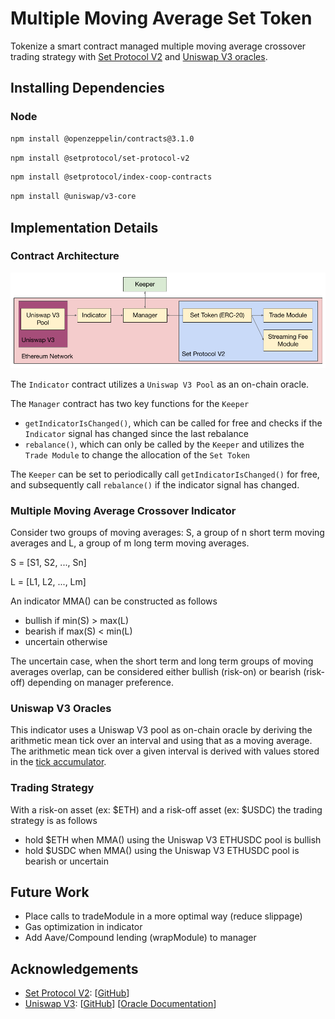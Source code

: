 # Multiple Moving Average Set Token

Tokenize a smart contract managed multiple moving average crossover trading strategy with [Set Protocol V2](https://docs.tokensets.com/) and [Uniswap V3 oracles](https://docs.uniswap.org/protocol/concepts/V3-overview/oracle). 

## Installing Dependencies

### Node

```bash
npm install @openzeppelin/contracts@3.1.0
```

```bash
npm install @setprotocol/set-protocol-v2
```

```bash
npm install @setprotocol/index-coop-contracts
```

```bash
npm install @uniswap/v3-core
```

## Implementation Details

### Contract Architecture

![](diagrams/indicatorTradingArchitecture.png)

The `Indicator` contract utilizes a `Uniswap V3 Pool` as an on-chain oracle. 

The `Manager` contract has two key functions for the `Keeper`
- `getIndicatorIsChanged()`, which can be called for free and checks if the `Indicator` signal has changed since the last rebalance
- `rebalance()`, which can only be called by the `Keeper` and utilizes the `Trade Module` to change the allocation of the `Set Token`

The `Keeper` can be set to periodically call `getIndicatorIsChanged()` for free, and subsequently call `rebalance()` if the indicator signal has changed. 

### Multiple Moving Average Crossover Indicator

Consider two groups of moving averages: S, a group of n short term moving averages and L, a group of m long term moving averages. 

S = [S1, S2, ..., Sn]

L = [L1, L2, ..., Lm]

An indicator MMA() can be constructed as follows
- bullish if min(S) > max(L)
- bearish if max(S) < min(L)
- uncertain otherwise

The uncertain case, when the short term and long term groups of moving averages overlap, can be considered either bullish (risk-on) or bearish (risk-off) depending on manager preference. 

### Uniswap V3 Oracles

This indicator uses a Uniswap V3 pool as on-chain oracle by deriving the arithmetic mean tick over an interval and using that as a moving average. The arithmetic mean tick over a given interval is derived with values stored in the [tick accumulator](https://docs.uniswap.org/protocol/concepts/V3-overview/oracle#tick-accumulator).  

### Trading Strategy

With a risk-on asset (ex: $ETH) and a risk-off asset (ex: $USDC) the trading strategy is as follows
- hold $ETH when MMA() using the Uniswap V3 ETHUSDC pool is bullish
- hold $USDC when MMA() using the Uniswap V3 ETHUSDC pool is bearish or uncertain

## Future Work

- Place calls to tradeModule in a more optimal way (reduce slippage)
- Gas optimization in indicator
- Add Aave/Compound lending (wrapModule) to manager

## Acknowledgements
* [Set Protocol V2](https://docs.tokensets.com/): [[GitHub](https://github.com/SetProtocol/set-protocol-v2)]
* [Uniswap V3](https://uniswap.org/whitepaper-v3.pdf): [[GitHub](https://github.com/Uniswap/v3-core)] [[Oracle Documentation](https://docs.uniswap.org/protocol/concepts/V3-overview/oracle)]
